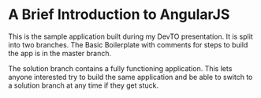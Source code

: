 A Brief Introduction to AngularJS
==================================

This is the sample application built during my DevTO presentation. It is split into two branches. The Basic Boilerplate with comments for steps to build the app is in the master branch.

The solution branch contains a fully functioning application. This lets anyone interested try to build the same application and be able to switch to a solution branch at any time if they get stuck. 


